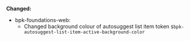 **Changed:**

- bpk-foundations-web:
  - Changed background colour of autosuggest list item token `$bpk-autosuggest-list-item-active-background-color`
